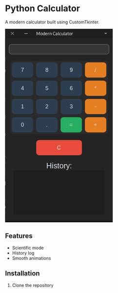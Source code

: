 # Python Calculator

A modern calculator built using CustomTkinter.

![Python Calculator](calculator.png)

## Features
- Scientific mode
- History log
- Smooth animations

## Installation
1. Clone the repository  
